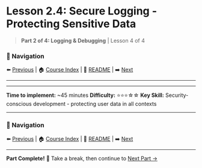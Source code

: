 # Lesson 2.4: Secure Logging - Protecting Sensitive Data

> **Part 2 of 4: Logging & Debugging** | Lesson 4 of 4

### 🧭 Navigation
⬅️ [Previous](lesson_2_3.md) | 🏠 [Course Index](../INDEX.md) | 📖 [README](../../README.md) | ➡️ [Next](../part3_repl/lesson_3_1.md)

---

---

**Time to implement:** ~45 minutes
**Difficulty:** ⭐⭐⭐☆☆
**Key Skill:** Security-conscious development - protecting user data in all contexts

---

### 🧭 Navigation
⬅️ [Previous](lesson_2_3.md) | 🏠 [Course Index](../INDEX.md) | 📖 [README](../../README.md) | ➡️ [Next](../part3_repl/lesson_3_1.md)

---

**Part Complete!** 🎉 Take a break, then continue to [Next Part →](../part3_repl/lesson_3_1.md)
